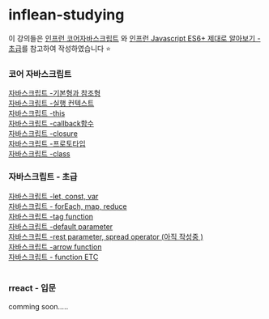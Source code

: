 # inflean-studying 

이 강의들은 <a href="https://www.inflearn.com/course/%ED%95%B5%EC%8B%AC%EA%B0%9C%EB%85%90-javascript-flow">인프런 코어자바스크립트</a> 와
 <a href="https://www.inflearn.com/course/ecmascript-6-flow">인프런 Javascript ES6+ 제대로 알아보기 - 초급</a>를 참고하여 작성하였습니다 ⭐

<h3>코어 자바스크립트</h3>
<a href="https://heedymy.tistory.com/4">자바스크립트 -기본형과 참조형</a> </br>
<a href="https://heedymy.tistory.com/5">자바스크립트 -실행 컨텍스트</a> </br>
<a href="https://heedymy.tistory.com/6">자바스크립트 -this</a> </br>
<a href="https://heedymy.tistory.com/8">자바스크립트 -callback함수</a> </br>
<a href="https://heedymy.tistory.com/9">자바스크립트 -closure</a> </br>
<a href="https://heedymy.tistory.com/10">자바스크립트 -프로토타입</a> </br>
<a href="https://heedymy.tistory.com/11">자바스크립트 -class</a>


</br>

<h3>자바스크립트 - 초급 </h3>
<a href="https://heedymy.tistory.com/7">자바스크립트 -let, const, var</a> </br>
<a href="https://heedymy.tistory.com/12">자바스크립트 - forEach, map, reduce</a> </br>
<a href="https://heedymy.tistory.com/13">자바스크립트 -tag function</a> </br>
<a href="https://heedymy.tistory.com/14">자바스크립트 -default parameter</a> </br>
<a href="https://heedymy.tistory.com/15">자바스크립트 -rest parameter, spread operator (아직 작성중 )</a> </br>
<a href="https://heedymy.tistory.com/16">자바스크립트 -arrow function</a> </br>
<a href="https://heedymy.tistory.com/17">자바스크립트 - function ETC</a>
</br>
</br>

<h3>rreact - 입문</h3>
comming soon.....
